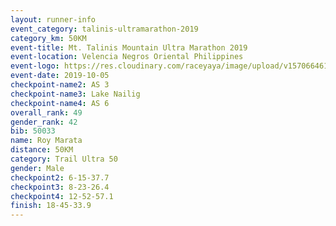 ```yaml
---
layout: runner-info 
event_category: talinis-ultramarathon-2019 
category_km: 50KM 
event-title: Mt. Talinis Mountain Ultra Marathon 2019 
event-location: Velencia Negros Oriental Philippines 
event-logo: https://res.cloudinary.com/raceyaya/image/upload/v1570664614/logo/mt-talinis-2019_x4wk7w.jpg 
event-date: 2019-10-05 
checkpoint-name2: AS 3 
checkpoint-name3: Lake Nailig 
checkpoint-name4: AS 6 
overall_rank: 49
gender_rank: 42
bib: 50033
name: Roy Marata
distance: 50KM
category: Trail Ultra 50
gender: Male
checkpoint2: 6-15-37.7
checkpoint3: 8-23-26.4
checkpoint4: 12-52-57.1
finish: 18-45-33.9
---
```

